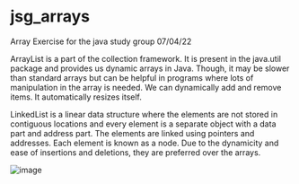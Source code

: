 # jsg_arrays
Array Exercise for the java study group 07/04/22

ArrayList is a part of the collection framework. It is present in the java.util package and provides us dynamic arrays in Java. Though, it may be slower than standard arrays but can be helpful in programs where lots of manipulation in the array is needed. We can dynamically add and remove items. It automatically resizes itself.

LinkedList is a linear data structure where the elements are not stored in contiguous locations and every element is a separate object with a data part and address part. The elements are linked using pointers and addresses. Each element is known as a node. Due to the dynamicity and ease of insertions and deletions, they are preferred over the arrays.

![image](https://user-images.githubusercontent.com/102018728/162136127-a1bfe166-01b2-4263-8464-fb8defb99014.png)
